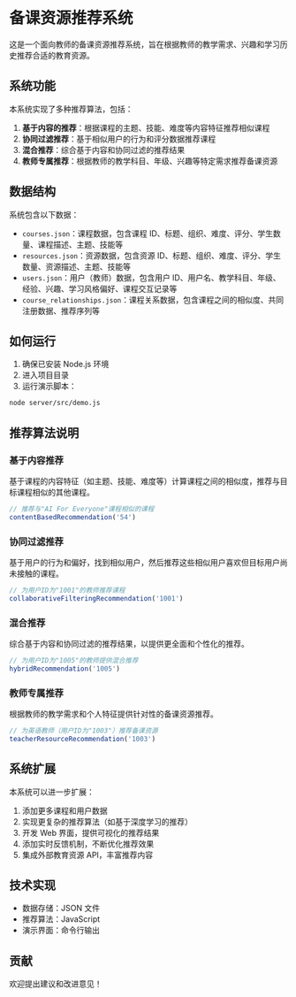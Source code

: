 # 备课资源推荐系统

这是一个面向教师的备课资源推荐系统，旨在根据教师的教学需求、兴趣和学习历史推荐合适的教育资源。

## 系统功能

本系统实现了多种推荐算法，包括：

1. **基于内容的推荐**：根据课程的主题、技能、难度等内容特征推荐相似课程
2. **协同过滤推荐**：基于相似用户的行为和评分数据推荐课程
3. **混合推荐**：综合基于内容和协同过滤的推荐结果
4. **教师专属推荐**：根据教师的教学科目、年级、兴趣等特定需求推荐备课资源

## 数据结构

系统包含以下数据：

-   `courses.json`：课程数据，包含课程 ID、标题、组织、难度、评分、学生数量、课程描述、主题、技能等
-   `resources.json`：资源数据，包含资源 ID、标题、组织、难度、评分、学生数量、资源描述、主题、技能等
-   `users.json`：用户（教师）数据，包含用户 ID、用户名、教学科目、年级、经验、兴趣、学习风格偏好、课程交互记录等
-   `course_relationships.json`：课程关系数据，包含课程之间的相似度、共同注册数据、推荐序列等

## 如何运行

1. 确保已安装 Node.js 环境
2. 进入项目目录
3. 运行演示脚本：

```bash
node server/src/demo.js
```

## 推荐算法说明

### 基于内容推荐

基于课程的内容特征（如主题、技能、难度等）计算课程之间的相似度，推荐与目标课程相似的其他课程。

```javascript
// 推荐与"AI For Everyone"课程相似的课程
contentBasedRecommendation('54')
```

### 协同过滤推荐

基于用户的行为和偏好，找到相似用户，然后推荐这些相似用户喜欢但目标用户尚未接触的课程。

```javascript
// 为用户ID为"1001"的教师推荐课程
collaborativeFilteringRecommendation('1001')
```

### 混合推荐

综合基于内容和协同过滤的推荐结果，以提供更全面和个性化的推荐。

```javascript
// 为用户ID为"1005"的教师提供混合推荐
hybridRecommendation('1005')
```

### 教师专属推荐

根据教师的教学需求和个人特征提供针对性的备课资源推荐。

```javascript
// 为英语教师（用户ID为"1003"）推荐备课资源
teacherResourceRecommendation('1003')
```

## 系统扩展

本系统可以进一步扩展：

1. 添加更多课程和用户数据
2. 实现更复杂的推荐算法（如基于深度学习的推荐）
3. 开发 Web 界面，提供可视化的推荐结果
4. 添加实时反馈机制，不断优化推荐效果
5. 集成外部教育资源 API，丰富推荐内容

## 技术实现

-   数据存储：JSON 文件
-   推荐算法：JavaScript
-   演示界面：命令行输出

## 贡献

欢迎提出建议和改进意见！
